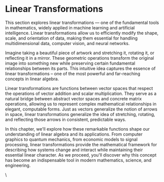 # Linear Transformations

This section explores linear transformations — one of the fundamental tools in mathematics, widely applied in machine learning and artificial intelligence. Linear transformations allow us to efficiently modify the shape, scale, and orientation of data, making them essential for handling multidimensional data, computer vision, and neural networks.&#x20;

Imagine taking a beautiful piece of artwork and stretching it, rotating it, or reflecting it in a mirror. These geometric operations transform the original image into something new while preserving certain fundamental relationships between its parts. This intuitive idea captures the essence of linear transformations – one of the most powerful and far-reaching concepts in linear algebra.

Linear transformations are functions between vector spaces that respect the operations of vector addition and scalar multiplication. They serve as a natural bridge between abstract vector spaces and concrete matrix operations, allowing us to represent complex mathematical relationships in elegant, computable forms. Just as vectors generalize the notion of arrows in space, linear transformations generalize the idea of stretching, rotating, and reflecting those arrows in consistent, predictable ways.

In this chapter, we'll explore how these remarkable functions shape our understanding of linear algebra and its applications. From computer graphics to quantum mechanics, from economic models to signal processing, linear transformations provide the mathematical framework for describing how systems change and interact while maintaining their essential linear character. As we proceed, you'll discover why this concept has become an indispensable tool in modern mathematics, science, and engineering.





\
